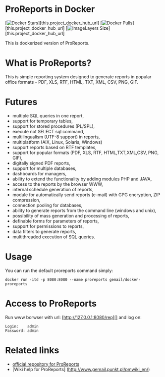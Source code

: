 # ProReports in Docker
[![Docker Stars](https://img.shields.io/docker/stars/gemail/docker-proreports.svg)][this.project_docker_hub_url]
[![Docker Pulls](https://img.shields.io/docker/pulls/gemail/docker-proreports.svg)][this.project_docker_hub_url]
[![ImageLayers Size](https://img.shields.io/imagelayers/image-size/gemail/docker-proreports/latest.svg)][this.project_docker_hub_url]

This is dockerized version of ProReports.

# What is ProReports?

This is simple reporting system  designed to generate reports in popular office formats - PDF, XLS, RTF, HTML, TXT, XML, CSV, PNG, GIF. 

# Futures

* multiple SQL queries in one report,
* support for temporary tables,
* support for stored procedures (PL/SPL),
* execute not SELECT sql command,
* multilingualism (UTF-8 support) in reports,
* multiplatform (AIX, Linux, Solaris, Windows)
* support reports based on RTF templates,
* support for popular formats (PDF, XLS, RTF, HTML,TXT,XML,CSV, PNG, GIF),
* digitally signed PDF reports,
* support for multiple databases,
* dashboards for managers,
* ability to extend the functionality by adding modules PHP and JAVA,
* access to the reports by the browser WWW,
* internal schedule generation of reports,
* module for automatically send reports (e-mail) with GPG encryption, ZIP compression,
* connection pooling for databases,
* ability to generate reports from the command line (windows and unix),
* possibility of mass generation and processing of reports,
* definable forms for parameters of reports,
* support for permissions to reports,
* data filters to generate reports,
* multithreaded execution of SQL queries.

# Usage
You can run the default proreports command simply:

```
docker run -itd -p 8080:8080 --name proreports gemail/docker-proreports
```
# Access to ProReports 

Run www borwser with url: [http://127.0.0.1:8080/rep][] and log on:

```
Login:    admin
Password: admin
```
# Related links 

* [official repository for ProReports](https://sourceforge.net/projects/proreports/?source=navbar)
* [Wiki help for ProReports] (http://www.gemail.punkt.pl/pmwiki_en/)


